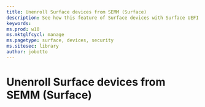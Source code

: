 ```yaml
---
title: Unenroll Surface devices from SEMM (Surface)
description: See how this feature of Surface devices with Surface UEFI helps you secure and manage firmware settings within your organization.
keywords: 
ms.prod: w10
ms.mktglfcycl: manage
ms.pagetype: surface, devices, security
ms.sitesec: library
author: jobotto
---
```


# Unenroll Surface devices from SEMM (Surface)


